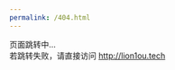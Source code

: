 ```yaml
---
permalink: /404.html
---
```


<script>
    const herfStr = window.location.href
    if (herfStr.indexOf('lion1ou.win') > -1) {
      window.location.href = herfStr.replace('lion1ou.win', 'lion1ou.tech')
    } else {
      console.log('路径错误')
    }
  </script>
  
  
  页面跳转中...
  <br />
  若跳转失败，请直接访问 <a href="http://lion1ou.tech">http://lion1ou.tech</a>
